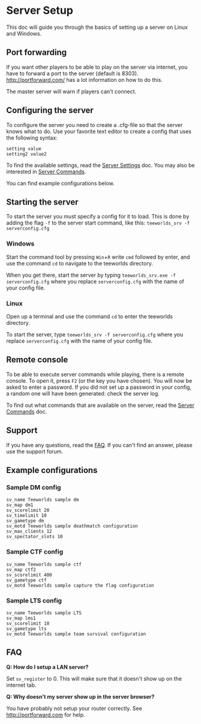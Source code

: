 # Server Setup

This doc will guide you through the basics of setting up a server on Linux and Windows.

## Port forwarding

If you want other players to be able to play on the server via internet, you have to forward a port to the server (default is 8303). http://portforward.com/ has a lot information on how to do this.

The master server will warn if players can't connect.

## Configuring the server

To configure the server you need to create a .cfg-file so that the server knows what to do. Use your favorite text editor to create a config that uses the following syntax:

```
setting value
setting2 value2
```

To find the available settings, read the [Server Settings](server_settings.md) doc. You may also be interested in [Server Commands](server_commands.md).

You can find example configurations below.

## Starting the server

To start the server you must specify a config for it to load. This is done by adding the flag `-f` to the server start command, like this:
`teeworlds_srv -f serverconfig.cfg`

### Windows

Start the command tool by pressing `Win`+`R` write `cmd` followed by enter, and use the command `cd` to navigate to the teeworlds directory.

When you get there, start the server by typing `teeworlds_srv.exe -f serverconfig.cfg`
where you replace `serverconfig.cfg` with the name of your config file.

### Linux

Open up a terminal and use the command `cd` to enter the teeworlds directory.

To start the server, type
 `teeworlds_srv -f serverconfig.cfg`
where you replace `serverconfig.cfg` with the name of your config file.

## Remote console

To be able to execute server commands while playing, there is a remote console. To open it, press `F2` (or the key you have chosen). You will now be asked to enter a password. If you did not set up a password in your config, a random one will have been generated: check the server log.

To find out what commands that are available on the server, read the [Server Commands](server_commands.md) doc.

## Support

If you have any questions, read the [FAQ](support/faq.md). If you can't find an answer, please use the support forum.


## Example configurations

### Sample DM config
```
sv_name Teeworlds sample dm
sv_map dm1
sv_scorelimit 20
sv_timelimit 10
sv_gametype dm
sv_motd Teeworlds sample deathmatch configuration
sv_max_clients 12
sv_spectator_slots 10
```

### Sample CTF config
```
sv_name Teeworlds sample ctf
sv_map ctf2
sv_scorelimit 400
sv_gametype ctf
sv_motd Teeworlds sample capture the flag configuration
```

### Sample LTS config
```
sv_name Teeworlds sample LTS
sv_map lms1
sv_scorelimit 10
sv_gametype lts
sv_motd Teeworlds sample team survival configuration
```

## FAQ

**Q: How do I setup a LAN server?**

Set `sv_register` to 0. This will make sure that it doesn't show up on the internet tab.

**Q: Why doesn't my server show up in the server browser?**

You have probably not setup your router correctly. See http://portforward.com for help.
